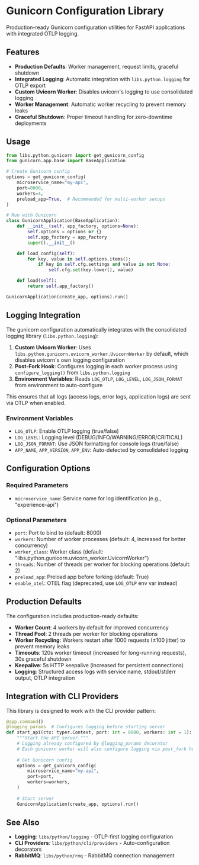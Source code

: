 # Gunicorn Configuration Library

Production-ready Gunicorn configuration utilities for FastAPI applications with integrated OTLP logging.

## Features

- **Production Defaults**: Worker management, request limits, graceful shutdown
- **Integrated Logging**: Automatic integration with `libs.python.logging` for OTLP export
- **Custom Uvicorn Worker**: Disables uvicorn's logging to use consolidated logging
- **Worker Management**: Automatic worker recycling to prevent memory leaks
- **Graceful Shutdown**: Proper timeout handling for zero-downtime deployments

## Usage

```python
from libs.python.gunicorn import get_gunicorn_config
from gunicorn.app.base import BaseApplication

# Create Gunicorn config
options = get_gunicorn_config(
    microservice_name="my-api",
    port=8000,
    workers=4,
    preload_app=True,  # Recommended for multi-worker setups
)

# Run with Gunicorn
class GunicornApplication(BaseApplication):
    def __init__(self, app_factory, options=None):
        self.options = options or {}
        self.app_factory = app_factory
        super().__init__()

    def load_config(self):
        for key, value in self.options.items():
            if key in self.cfg.settings and value is not None:
                self.cfg.set(key.lower(), value)

    def load(self):
        return self.app_factory()

GunicornApplication(create_app, options).run()
```

## Logging Integration

The gunicorn configuration automatically integrates with the consolidated logging library (`libs.python.logging`):

1. **Custom Uvicorn Worker**: Uses `libs.python.gunicorn.uvicorn_worker.UvicornWorker` by default, which disables uvicorn's own logging configuration
2. **Post-Fork Hook**: Configures logging in each worker process using `configure_logging()` from `libs.python.logging`
3. **Environment Variables**: Reads `LOG_OTLP`, `LOG_LEVEL`, `LOG_JSON_FORMAT` from environment to auto-configure

This ensures that all logs (access logs, error logs, application logs) are sent via OTLP when enabled.

### Environment Variables

- `LOG_OTLP`: Enable OTLP logging (true/false)
- `LOG_LEVEL`: Logging level (DEBUG/INFO/WARNING/ERROR/CRITICAL)
- `LOG_JSON_FORMAT`: Use JSON formatting for console logs (true/false)
- `APP_NAME`, `APP_VERSION`, `APP_ENV`: Auto-detected by consolidated logging

## Configuration Options

### Required Parameters

- `microservice_name`: Service name for log identification (e.g., "experience-api")

### Optional Parameters

- `port`: Port to bind to (default: 8000)
- `workers`: Number of worker processes (default: 4, increased for better concurrency)
- `worker_class`: Worker class (default: "libs.python.gunicorn.uvicorn_worker.UvicornWorker")
- `threads`: Number of threads per worker for blocking operations (default: 2)
- `preload_app`: Preload app before forking (default: True)
- `enable_otel`: OTEL flag (deprecated, use `LOG_OTLP` env var instead)

## Production Defaults

The configuration includes production-ready defaults:

- **Worker Count**: 4 workers by default for improved concurrency
- **Thread Pool**: 2 threads per worker for blocking operations
- **Worker Recycling**: Workers restart after 1000 requests (±100 jitter) to prevent memory leaks
- **Timeouts**: 120s worker timeout (increased for long-running requests), 30s graceful shutdown
- **Keepalive**: 5s HTTP keepalive (increased for persistent connections)
- **Logging**: Structured access logs with service name, stdout/stderr output, OTLP integration

## Integration with CLI Providers

This library is designed to work with the CLI provider pattern:

```python
@app.command()
@logging_params  # Configures logging before starting server
def start_api(ctx: typer.Context, port: int = 8000, workers: int = 1):
    """Start the API server."""
    # Logging already configured by @logging_params decorator
    # Each gunicorn worker will also configure logging via post_fork hook
    
    # Get Gunicorn config
    options = get_gunicorn_config(
        microservice_name="my-api",
        port=port,
        workers=workers,
    )
    
    # Start server
    GunicornApplication(create_app, options).run()
```

## See Also

- **Logging**: `libs/python/logging` - OTLP-first logging configuration
- **CLI Providers**: `libs/python/cli/providers` - Auto-configuration decorators
- **RabbitMQ**: `libs/python/rmq` - RabbitMQ connection management
